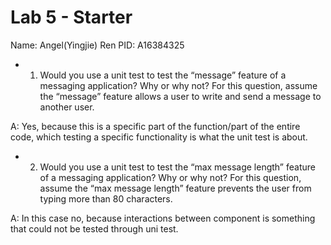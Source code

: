 # Lab 5 - Starter
Name: Angel(Yingjie) Ren
PID: A16384325

+ 1) Would you use a unit test to test the “message” feature of a messaging application? Why or why not? For this question, assume the “message” feature allows a user to write and send a message to another user.

A: Yes, because this is a specific part of the function/part of the entire code, which testing a specific functionality is what the unit test is about. 

+ 2) Would you use a unit test to test the “max message length” feature of a messaging application? Why or why not? For this question, assume the “max message length” feature prevents the user from typing more than 80 characters.

A: In this case no, because interactions between component is something that could not be tested through uni test.  
